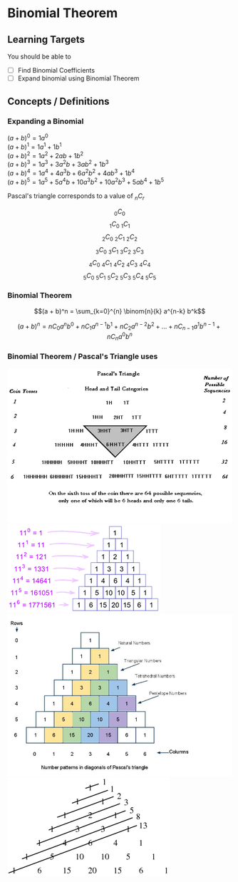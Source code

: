 # Binomial Theorem

## Learning Targets

You should be able to
- [ ] Find Binomial Coefficients
- [ ] Expand binomial using Binomial Theorem

## Concepts / Definitions

### Expanding a Binomial

$(a + b)^0 = 1a^0$\
$(a + b)^1 = 1a^1 + 1b^1$\
$(a + b)^2 = 1a^2 + 2ab + 1b^2$\
$(a + b)^3 = 1a^3 + 3a^2b + 3ab^2 + 1b^3$\
$(a + b)^4 = 1a^4 + 4a^3b + 6a^2b^2 + 4ab^3 + 1b^4$\
$(a + b)^5 = 1a^5 + 5a^4b + 10a^3b^2 + 10a^2b^3 + 5ab^4 + 1b^5$

Pascal's triangle corresponds to a value of $_nC_r$

$$_0C_0$$
$$_1C_0\ _1C_1$$
$$_2C_0\ _2C_1\ _2C_2$$
$$_3C_0\ _3C_1\ _3C_2\ _3C_3$$
$$_4C_0\ _4C_1\ _4C_2\ _4C_3\ _4C_4$$
$$_5C_0\ _5C_1\ _5C_2\ _5C_3\ _5C_4\ _5C_5$$

### Binomial Theorem

$$(a + b)^n = \sum_{k=0}^{n} \binom{n}{k} a^{n-k} b^k$$

$$(a + b)^n = nC_0 a^n b^0 + nC_1 a^{n-1} b^1 + nC_2 a^{n-2} b^2 + ... + nC_{n-1} a^1 b^{n-1} + nC_n a^0 b^n$$

### Binomial Theorem / Pascal's Triangle uses

![Head and Tail Categories](assets/binomial_theorem_1.gif)
![Powers of Elevens](assets/binomial_theorem_2.gif)
![Number Patterns in diagonals](assets/binomial_theorem_3.jpg)
![Shallow Diagonals](assets/binomial_theorem_4.gif)
